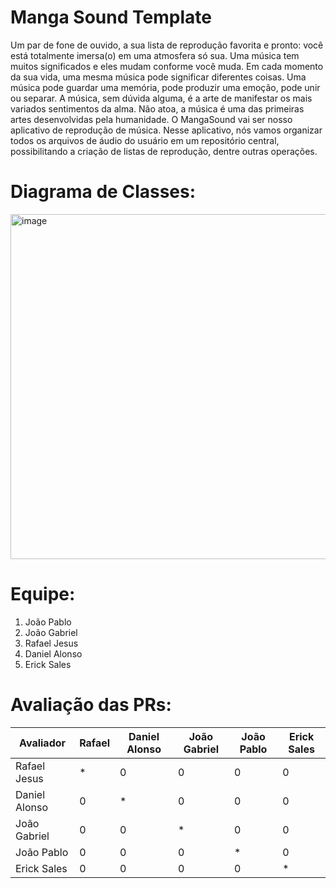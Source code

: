 # Manga Sound Template

Um par de fone de ouvido, a sua lista de reprodução favorita e pronto: você está totalmente imersa(o) em uma atmosfera só sua. Uma música tem muitos significados e eles mudam conforme você muda. Em cada momento da sua vida, uma mesma música pode significar diferentes coisas. Uma música pode guardar uma memória, pode produzir uma emoção, pode unir ou separar. A música, sem dúvida alguma, é a arte de manifestar os mais variados sentimentos da alma. Não atoa, a música é uma das primeiras artes desenvolvidas pela humanidade. O MangaSound vai ser nosso aplicativo de reprodução de música. Nesse aplicativo, nós vamos organizar todos os arquivos de áudio do usuário em um repositório central, possibilitando a criação de listas de reprodução, dentre outras operações. 

# Diagrama de Classes: 

<img width="552" alt="image" src="https://github.com/user-attachments/assets/9873181b-511f-42d9-8cf5-5d5966515634" />


# Equipe: <garotos-de-programa>
1. João Pablo
2. João Gabriel
3. Rafael Jesus
4. Daniel Alonso
5. Erick Sales

# Avaliação das PRs:

| Avaliador     | Rafael | Daniel Alonso | João Gabriel | João Pablo | Erick Sales |
|---------------|--------|---------------|--------------|------------|-------------|
| Rafael Jesus  | *      | 0             | 0            | 0          | 0           |
| Daniel Alonso | 0      | *             | 0            | 0          | 0           |
| João Gabriel  | 0      | 0             | *            | 0          | 0           |
| João Pablo    | 0      | 0             | 0            | *          | 0           |
| Erick Sales   | 0      | 0             | 0            | 0          | *           |
